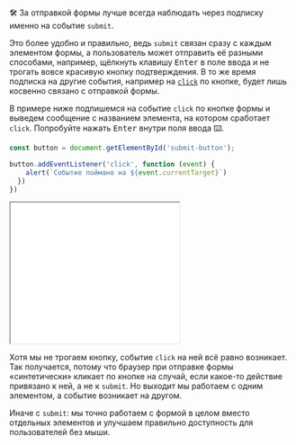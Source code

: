 🛠 За отправкой формы лучше всегда наблюдать через подписку именно на событие `submit`.

Это более удобно и правильно, ведь `submit` связан сразу с каждым элементом формы, а пользователь может отправить её разными способами, например, щёлкнуть клавишу <kbd>Enter</kbd> в поле ввода и не трогать вовсе красивую кнопку подтверждения. В то же время подписка на другие события, например на [`click`](/js/element-click/) по кнопке, будет лишь косвенно связано с отправкой формы.

В примере ниже подпишемся на событие `click` по кнопке формы и выведем сообщение с названием элемента, на котором сработает `click`. Попробуйте нажать <kbd>Enter</kbd> внутри поля ввода ⌨️.

```js
const button = document.getElementById('submit-button');

button.addEventListener('click', function (event) {
    alert(`Событие поймано на ${event.currentTarget}`)
  })
})
```

<iframe title="Пример подписки на событие click вместо submit" src="/demos/event-click/" height="250"></iframe>

Хотя мы не трогаем кнопку, событие `click` на ней всё равно возникает. Так получается, потому что браузер при отправке формы «синтетически» кликает по кнопке на случай, если какое-то действие привязано к ней, а не к `submit`. Но выходит мы работаем с одним элементом, а событие возникает на другом.

Иначе с `submit`: мы точно работаем с формой в целом вместо отдельных элементов и улучшаем правильно доступность для пользователей без мыши.
